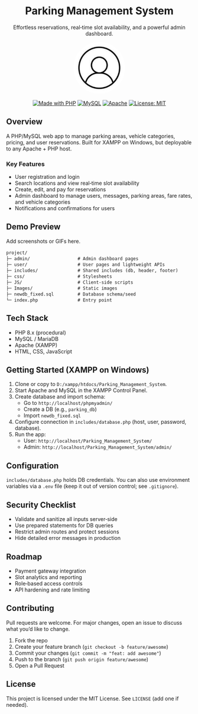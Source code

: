 <div align="center">

# Parking Management System

Effortless reservations, real‑time slot availability, and a powerful admin dashboard.

<img src="Images/Profile.jpg" alt="Project owner" width="140" height="140" style="border-radius:50%; object-fit:cover;" />

[![Made with PHP](https://img.shields.io/badge/PHP-8.x-777BB4?logo=php&logoColor=white)](https://www.php.net/)
[![MySQL](https://img.shields.io/badge/MySQL-8.x-4479A1?logo=mysql&logoColor=white)](https://www.mysql.com/)
[![Apache](https://img.shields.io/badge/Apache-HTTPD-D22128?logo=apache&logoColor=white)](https://httpd.apache.org/)
[![License: MIT](https://img.shields.io/badge/License-MIT-yellow.svg)](#license)

</div>

## Overview
A PHP/MySQL web app to manage parking areas, vehicle categories, pricing, and user reservations. Built for XAMPP on Windows, but deployable to any Apache + PHP host.

### Key Features
- User registration and login
- Search locations and view real‑time slot availability
- Create, edit, and pay for reservations
- Admin dashboard to manage users, messages, parking areas, fare rates, and vehicle categories
- Notifications and confirmations for users

## Demo Preview
Add screenshots or GIFs here.

```text
project/
├─ admin/                  # Admin dashboard pages
├─ user/                   # User pages and lightweight APIs
├─ includes/               # Shared includes (db, header, footer)
├─ css/                    # Stylesheets
├─ JS/                     # Client-side scripts
├─ Images/                 # Static images
├─ newdb_fixed.sql         # Database schema/seed
└─ index.php               # Entry point
```

## Tech Stack
- PHP 8.x (procedural)
- MySQL / MariaDB
- Apache (XAMPP)
- HTML, CSS, JavaScript

## Getting Started (XAMPP on Windows)
1. Clone or copy to `D:/xampp/htdocs/Parking_Management_System`.
2. Start Apache and MySQL in the XAMPP Control Panel.
3. Create database and import schema:
   - Go to `http://localhost/phpmyadmin/`
   - Create a DB (e.g., `parking_db`)
   - Import `newdb_fixed.sql`
4. Configure connection in `includes/database.php` (host, user, password, database).
5. Run the app:
   - User: `http://localhost/Parking_Management_System/`
   - Admin: `http://localhost/Parking_Management_System/admin/`

## Configuration
`includes/database.php` holds DB credentials. You can also use environment variables via a `.env` file (keep it out of version control; see `.gitignore`).

## Security Checklist
- Validate and sanitize all inputs server‑side
- Use prepared statements for DB queries
- Restrict admin routes and protect sessions
- Hide detailed error messages in production

## Roadmap
- Payment gateway integration
- Slot analytics and reporting
- Role‑based access controls
- API hardening and rate limiting

## Contributing
Pull requests are welcome. For major changes, open an issue to discuss what you’d like to change.

1. Fork the repo
2. Create your feature branch (`git checkout -b feature/awesome`)
3. Commit your changes (`git commit -m "feat: add awesome"`)
4. Push to the branch (`git push origin feature/awesome`)
5. Open a Pull Request

## License
This project is licensed under the MIT License. See `LICENSE` (add one if needed).



